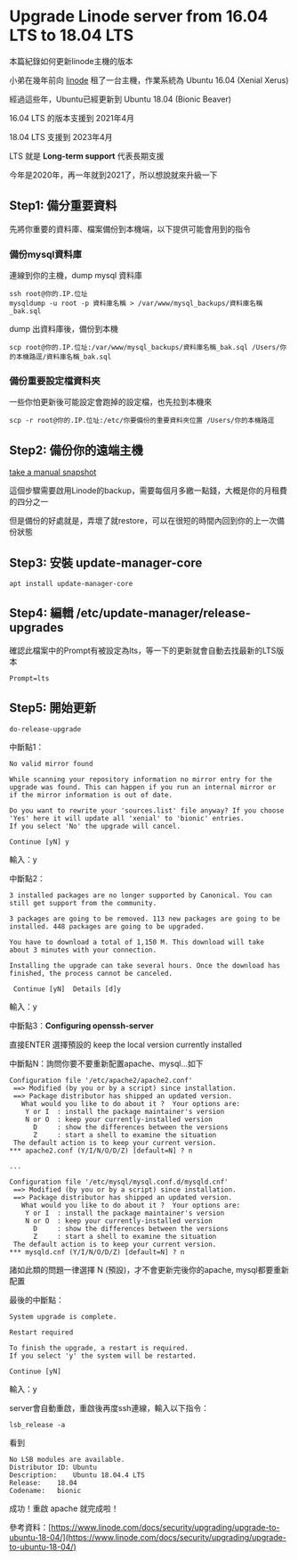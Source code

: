 # Upgrade Linode server from 16.04 LTS to 18.04 LTS


<!--more-->

本篇紀錄如何更新linode主機的版本

小弟在幾年前向 [linode](https://www.linode.com/) 租了一台主機，作業系統為 Ubuntu 16.04 (Xenial Xerus)

經過這些年，Ubuntu已經更新到 Ubuntu 18.04 (Bionic Beaver)

16.04 LTS 的版本支援到 2021年4月

18.04 LTS 支援到 2023年4月

LTS 就是 **Long-term support** 代表長期支援

今年是2020年，再一年就到2021了，所以想說就來升級一下

## **Step1: 備分重要資料**

先將你重要的資料庫、檔案備份到本機端，以下提供可能會用到的指令

### **備份mysql資料庫**

連線到你的主機，dump mysql 資料庫

```
ssh root@你的.IP.位址
mysqldump -u root -p 資料庫名稱 > /var/www/mysql_backups/資料庫名稱_bak.sql
```

dump 出資料庫後，備份到本機

```
scp root@你的.IP.位址:/var/www/mysql_backups/資料庫名稱_bak.sql /Users/你的本機路逕/資料庫名稱_bak.sql
```

### **備份重要設定檔資料夾**

一些你怕更新後可能設定會跑掉的設定檔，也先拉到本機來

```
scp -r root@你的.IP.位址:/etc/你要備份的重要資料夾位置 /Users/你的本機路逕
```

## **Step2: 備份你的遠端主機**

[take a manual snapshot](https://www.linode.com/docs/platform/linode-backup-service#take-a-manual-snapshot)

這個步驟需要啟用Linode的backup，需要每個月多繳一點錢，大概是你的月租費的四分之一

但是備份的好處就是，弄壞了就restore，可以在很短的時間內回到你的上一次備份狀態

## **Step3: 安裝 update-manager-core**

```
apt install update-manager-core
```

## **Step4: 編輯 /etc/update-manager/release-upgrades**

確認此檔案中的Prompt有被設定為lts，等一下的更新就會自動去找最新的LTS版本

```
Prompt=lts
```

## **Step5: 開始更新**

```
do-release-upgrade
```

中斷點1：

```
No valid mirror found

While scanning your repository information no mirror entry for the
upgrade was found. This can happen if you run an internal mirror or
if the mirror information is out of date.

Do you want to rewrite your 'sources.list' file anyway? If you choose
'Yes' here it will update all 'xenial' to 'bionic' entries.
If you select 'No' the upgrade will cancel.

Continue [yN] y
```

輸入：y

中斷點2：

```
3 installed packages are no longer supported by Canonical. You can
still get support from the community.

3 packages are going to be removed. 113 new packages are going to be
installed. 448 packages are going to be upgraded.

You have to download a total of 1,150 M. This download will take
about 3 minutes with your connection.

Installing the upgrade can take several hours. Once the download has
finished, the process cannot be canceled.

 Continue [yN]  Details [d]y
```

輸入：y

中斷點3：**Configuring openssh-server**

直接ENTER 選擇預設的 keep the local version currently installed

中斷點N：詢問你要不要重新配置apache、mysql…如下

```
Configuration file '/etc/apache2/apache2.conf'
 ==> Modified (by you or by a script) since installation.
 ==> Package distributor has shipped an updated version.
   What would you like to do about it ?  Your options are:
    Y or I  : install the package maintainer's version
    N or O  : keep your currently-installed version
      D     : show the differences between the versions
      Z     : start a shell to examine the situation
 The default action is to keep your current version.
*** apache2.conf (Y/I/N/O/D/Z) [default=N] ? n

...

Configuration file '/etc/mysql/mysql.conf.d/mysqld.cnf'
 ==> Modified (by you or by a script) since installation.
 ==> Package distributor has shipped an updated version.
   What would you like to do about it ?  Your options are:
    Y or I  : install the package maintainer's version
    N or O  : keep your currently-installed version
      D     : show the differences between the versions
      Z     : start a shell to examine the situation
 The default action is to keep your current version.
*** mysqld.cnf (Y/I/N/O/D/Z) [default=N] ? n
```

諸如此類的問題一律選擇 N (預設)，才不會更新完後你的apache, mysql都要重新配置

最後的中斷點：

```
System upgrade is complete.

Restart required

To finish the upgrade, a restart is required.
If you select 'y' the system will be restarted.

Continue [yN]

```

輸入：y

server會自動重啟，重啟後再度ssh連線，輸入以下指令：

```
lsb_release -a

```

看到

```
No LSB modules are available.
Distributor ID:	Ubuntu
Description:	Ubuntu 18.04.4 LTS
Release:	18.04
Codename:	bionic
```

成功！重啟 apache 就完成啦！

參考資料：[https://www.linode.com/docs/security/upgrading/upgrade-to-ubuntu-18-04/](https://www.linode.com/docs/security/upgrading/upgrade-to-ubuntu-18-04/)
